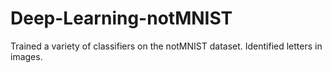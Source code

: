 # Deep-Learning-notMNIST
Trained a variety of classifiers on the notMNIST dataset. Identified letters in images.

